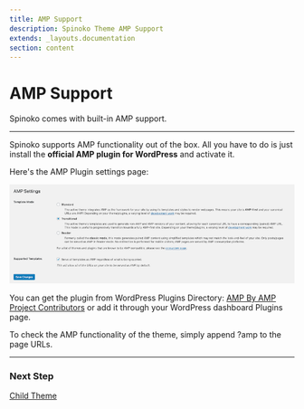 ```yaml
---
title: AMP Support
description: Spinoko Theme AMP Support
extends: _layouts.documentation
section: content
---
```


# AMP Support

Spinoko comes with built-in AMP support.

---

Spinoko supports AMP functionality out of the box. All you have to do is just install the **official AMP plugin for WordPress** and activate it.

Here's the AMP Plugin settings page:

![spinoko-amp-support](/assets/images/spinoko/spinoko-amp.png)

You can get the plugin from WordPress Plugins Directory: [AMP By AMP Project Contributors](https://wordpress.org/plugins/amp/) or add it through your WordPress dashboard Plugins page.

To check the AMP functionality of the theme, simply append ?amp to the page URLs.

---

### Next Step

[Child Theme](/docs/spinoko/child-theme/)
